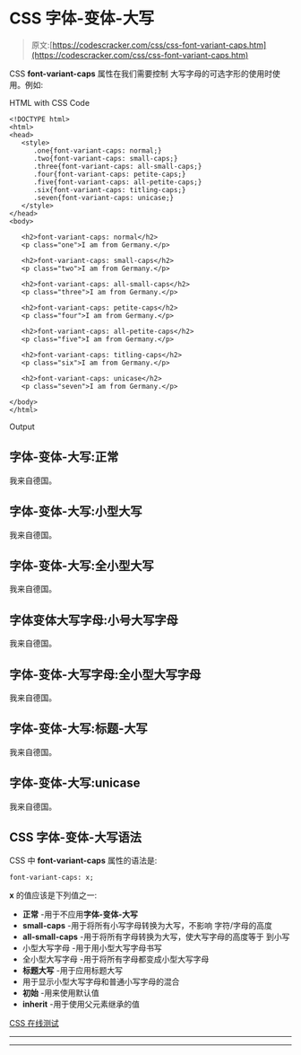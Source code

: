 # CSS 字体-变体-大写

> 原文:[https://codescracker.com/css/css-font-variant-caps.htm](https://codescracker.com/css/css-font-variant-caps.htm)

CSS **font-variant-caps** 属性在我们需要控制 大写字母的可选字形的使用时使用。例如:

HTML with CSS Code

```
<!DOCTYPE html>
<html>
<head>
   <style>
      .one{font-variant-caps: normal;}
      .two{font-variant-caps: small-caps;}
      .three{font-variant-caps: all-small-caps;}
      .four{font-variant-caps: petite-caps;}
      .five{font-variant-caps: all-petite-caps;}
      .six{font-variant-caps: titling-caps;}
      .seven{font-variant-caps: unicase;}
   </style>
</head>
<body>

   <h2>font-variant-caps: normal</h2>
   <p class="one">I am from Germany.</p>

   <h2>font-variant-caps: small-caps</h2>
   <p class="two">I am from Germany.</p>

   <h2>font-variant-caps: all-small-caps</h2>
   <p class="three">I am from Germany.</p>

   <h2>font-variant-caps: petite-caps</h2>
   <p class="four">I am from Germany.</p>

   <h2>font-variant-caps: all-petite-caps</h2>
   <p class="five">I am from Germany.</p>

   <h2>font-variant-caps: titling-caps</h2>
   <p class="six">I am from Germany.</p>

   <h2>font-variant-caps: unicase</h2>
   <p class="seven">I am from Germany.</p>

</body>
</html>
```

Output

## 字体-变体-大写:正常

我来自德国。

## 字体-变体-大写:小型大写

我来自德国。

## 字体-变体-大写:全小型大写

我来自德国。

## 字体变体大写字母:小号大写字母

我来自德国。

## 字体-变体-大写字母:全小型大写字母

我来自德国。

## 字体-变体-大写:标题-大写

我来自德国。

## 字体-变体-大写:unicase

我来自德国。

## CSS 字体-变体-大写语法

CSS 中 **font-variant-caps** 属性的语法是:

```
font-variant-caps: x;
```

**x** 的值应该是下列值之一:

*   **正常** -用于不应用**字体-变体-大写**
*   **small-caps** -用于将所有小写字母转换为大写，不影响 字符/字母的高度
*   **all-small-caps** -用于将所有字母转换为大写，使大写字母的高度等于 到小写
*   小型大写字母 -用于用小型大写字母书写
*   全小型大写字母 -用于将所有字母都变成小型大写字母
*   **标题大写** -用于应用标题大写
*   用于显示小型大写字母和普通小写字母的混合
*   **初始** -用来使用默认值
*   **inherit** -用于使用父元素继承的值

[CSS 在线测试](/exam/showtest.php?subid=5)

* * *

* * *